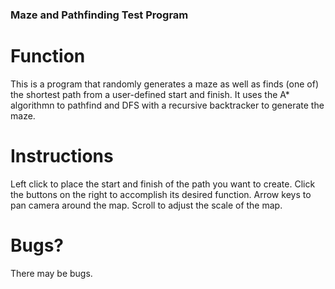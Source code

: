 ### Maze and Pathfinding Test Program

# Function
This is a program that randomly generates a maze as well as finds (one of) the shortest path from a user-defined start and finish.
It uses the A* algorithmn to pathfind and DFS with a recursive backtracker to generate the maze.

# Instructions
Left click to place the start and finish of the path you want to create.
Click the buttons on the right to accomplish its desired function.
Arrow keys to pan camera around the map.
Scroll to adjust the scale of the map.

# Bugs?
There may be bugs.



